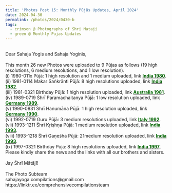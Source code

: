 ```yaml
---
title: 'Photos Post 15: Monthly Pūjās Updates, April 2024'
date: 2024-04-30
permalink: /photos/2024/0430-b
tags:
  - crimson @ Photographs of Shri Mataji
  - green @ Monthly Pujas Updates
---
```


<p>
<br>
Dear Sahaja Yogis and Sahaja Yoginīs,<br>
<br>
This month 26 new Photos were uploaded to 9 Pūjas as follows (19 high resolutions, 6 medium resolutions, and 1 low resolution).<br>
(i) 1980-011x Pūjā: 1 high resolution and 1 medium uploaded, link <a href="https://eternalmoments.smugmug.com/Countries/India/1980"> <font color="DarkGreen"><b>India 1980</b></font></a>.<br>
(ii) 1981-0114 Makar Saṅkrānti Pūjā: 8 high resolutions uploaded, link <a href="https://eternalmoments.smugmug.com/Countries/India/1981"> <font color="DarkGreen"><b>India 1982</b></font></a>.<br>
(iii) 1981-0321 Birthday Pūjā: 1 high resolution uploaded, link <a href="https://eternalmoments.smugmug.com/Countries/Australia/1981"> <font color="DarkGreen"><b>Australia 1981</b></font></a>.<br>
(iv) 1989-0719 Śhrī Paramachaitanya Pūjā: 1 low resolution uploaded, link <a href="https://eternalmoments.smugmug.com/Countries/Germany/1989"> <font color="DarkGreen"><b>Germany 1989</b></font></a>.<br>
(v) 1990-0831 Śhrī Hanumāna Pūjā: 1 high resolution uploaded, link <a href="https://eternalmoments.smugmug.com/Countries/Germany/1990"> <font color="DarkGreen"><b>Germany 1990</b></font></a>.<br>
(vi) 1992-0719 Guru Pūjā: 3 medium resolutions uploaded, link <a href="https://eternalmoments.smugmug.com/Countries/Italy/1992"> <font color="DarkGreen"><b>Italy 1992</b></font></a>.<br>
(vii) 1993-1211 Śhrī Kṛiṣhṇa Pūjā: 1 medium resolution uploaded, link <a href="https://eternalmoments.smugmug.com/Countries/India/1993"> <font color="DarkGreen"><b>India 1993</b></font></a>.<br>
(viii) 1993-1218 Śhrī Gaṇeśha Pūjā: 21medium resolution uploaded, link <a href="https://eternalmoments.smugmug.com/Countries/India/1993"> <font color="DarkGreen"><b>India 1993</b></font></a>.<br>
(ix) 1997-0321 Birthday Pūjā: 8 high resolutions uploaded, link <a href="https://eternalmoments.smugmug.com/Countries/India/1997"> <font color="DarkGreen"><b>India 1997</b></font></a>.<br>
Please kindly share the news and the links with all our brothers and sisters.<br>
<br>
Jay Śhrī Mātājī!<br>
<br>
The Photo Subteam<br>
sahajayoga.compilations@gmail.com<br>
https://linktr.ee/comprehensivecompilationsteam<br>
</p>